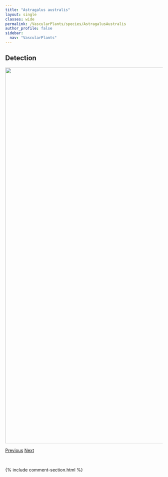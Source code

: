 ```yaml
---
title: "Astragalus australis"
layout: single
classes: wide
permalink: /VascularPlants/species/AstragalusAustralis
author_profile: false
sidebar:
  nav: "VascularPlants"
---
```


<h2>Detection</h2>

<a href="https://drive.google.com/uc?export=view&id=1AFPXor0a-PHJK2HGd0WNjBm9U8HGZQRg">
<img src="https://drive.google.com/uc?export=view&id=1AFPXor0a-PHJK2HGd0WNjBm9U8HGZQRg" height = "1200" width = "800">
</a>


<a href="/DevelopmentWebsite/VascularPlants/species/AstragalusAmericanusCanadensis" class="pagination--pager" title="Astragalus americanus/canadensis">Previous</a> <a href="/DevelopmentWebsite/VascularPlants/species/AstragalusBisulcatus" class="pagination--pager" title="Astragalus bisulcatus">Next</a>

<p>&nbsp;</p>

{% include comment-section.html %}
